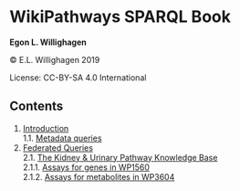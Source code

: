 # WikiPathways SPARQL Book


**Egon L. Willighagen**<br />

© E.L. Willighagen 2019

License: CC-BY-SA 4.0 International

## Contents

1. [Introduction](intro.md) <br />
1.1. [Metadata queries](intro.md#metadata-queries) <br />
2. [Federated Queries](feds.md) <br />
2.1. [The Kidney & Urinary Pathway Knowledge Base](feds.md#the-kidney-&-urinary-pathway-knowledge-base) <br />
2.1.1. [Assays for genes in WP1560](feds.md#assays-for-genes-in-wp1560) <br />
2.1.2. [Assays for metabolites in WP3604](feds.md#assays-for-metabolites-in-wp3604) <br />

